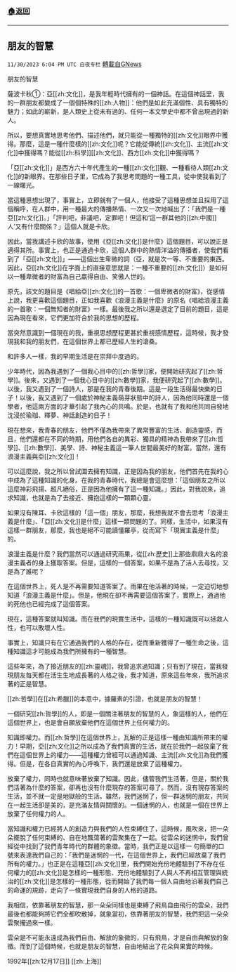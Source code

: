 ###  [:house:返回](README.md)
---


## 朋友的智慧
`11/30/2023 6:04 PM UTC 白夜专栏` [轉載自GNews](https://gnews.org/articles/2055199)

         

朋友的智慧

薩波卡秋①：亞[[zh:文化]]，是我年輕時代擁有的一個神話。在這個神話里，我的一群朋友都變成了一個個特殊的[[zh:人物]]：他們是如此充滿個性、具有獨特的魅力；如此的嶄新，是人類史上從未有過的、任何一本文學史中都不曾出現過的新人。

所以，要想真實地思考他們、描述他們，就只能從一種獨特的[[zh:文化]]眼界中獲得。那麼，這是一種什麼樣的[[zh:文化]]呢？它能從傳統[[zh:文化]]、主流[[zh:文化]]中獲得嗎？能從[[zh:科學]][[zh:文化]]、西方[[zh:文化]]中獲得嗎？

「亞[[zh:文化]]」是西方六十年代產生的一種[[zh:文化]]觀、一種看待人類[[zh:文化]]的新眼界。在那些日子里，它成為了我思考問題的一種工具，從中使我看到了一線曙光。

當這種思想出現了，事實上，立即就有了一個人，他接受了這種思想並且採用了這個稱呼，在人群中，用一種最大的傳播熱情、一次又一次地喊出了：「我們是一種亞[[zh:文化]]。」「評判吧，非議吧，定罪吧！但這和‘這一群其他的[[zh:中國]]人’又有什麼關係？」這個人就是卡欣。

因此，當我講述卡欣的故事，使用《亞[[zh:文化]]是什麼》這個題目，可以說正是適得其所。事實上，也正是通過卡欣，這個人群中的熱情洋溢的傳播者，使我們看到了「亞[[zh:文化]]」——這個出生卑微的詞（亞，就是次一等、不重要的東西。因此，亞[[zh:文化]]在字面上的直接意思就是：一種不重要的[[zh:文化]]）是如何以一種卑微者的財富為自己贏得自由、笑傲人世的。

原先，該文的題目是《唱給亞[[zh:文化]]的一首歌：一個卑微者的財富》，從感情上說，我更喜歡這個題目，正如我喜歡《浪漫主義是什麼》的原名《唱給浪漫主義的一首歌：一個無知者的財富》一樣。最後我之所以還是選定了目前的題目，這是因為現在看來，它們更加符合於我的思想的歷程。

當突然意識到一個現在的我，重視思想歷程更甚於重視感情歷程，這時候，我才發現我和我的朋友們，在這個世界上都已歷經人生的滄桑。

和許多人一樣，我的早期生活是在崇拜中度過的。

少年時代，因為我遇到了一個我心目中的[[zh:哲學]]家，便開始研究起了[[zh:哲學]]。後來，又遇到了一個我心目中的[[zh:數學]]家，我便研究起了[[zh:數學]]。以後，我又遇到了一個詩人，那是在我的青春後期。這是一段生活得最快樂的日子！以後，我又遇到了一個處於神秘主義萌芽狀態中的詩人，因為他同時還是一個學者，他這兩方面的才華引起了我內心的共鳴。於是，也就有了我和他共同自發地沈浸於瑜珈、釋夢、神話創造的日子！

現在想來，我青春的朋友，他們不僅為我帶來了異常豐富的生活、創造靈感，而且，他們還都在不同的時期，用他們各自的異彩、獨具的精神為我帶來了[[zh:哲學]]、[[zh:數學]]、美學、詩、神秘主義這一筆人世間最美好的財富。當然，還有浪漫主義與亞[[zh:文化]]！

可以這麼說，我之所以曾試圖去擁有知識，正是因為我的朋友，他們首先在我的心中成為了這種知識的化身。在我的青春時代，我總是會這麼想：「這個朋友之所以這麼神彩飛揚、超凡絕俗，正是因為他擁有了這一種知識。」因此，對我說來，追求知識，也就是為了去接近、擁抱這樣的一顆顆心靈。

如果沒有陳耳、卡欣這樣的「這一個」朋友，那麼，我想我就不會去思考「浪漫主義是什麼」、「亞[[zh:文化]]是什麼」這樣一類問題的了。同樣，生活中，如果沒有這樣一群朋友，那麼，我也是絕不可能讀懂羅亭，從而寫下「現實主義是什麼」的。

浪漫主義是什麼？我們當然可以通過研究雨果，從[[zh:歷史]]上那些鼎鼎大名的浪漫主義者的身上獲取答案。但是，這樣的一個答案，如果不是為了活人去尋找，又是為了誰呢？

在這個世界上，死人是不再需要知道答案了。雨果在他活著的時候，一定迫切地想知道「浪漫主義是什麼」。但是，他現在卻不再需要這個答案了，實際上，通過他的死他也已經完成了這個答案。

現在，這種答案就叫知識。而在我們的現實生活中，這樣的一種知識既可以拯救人性，也可以敗壞人性。

事實上，知識只有在它通過我們的人格的存在，從而重新獲得了一種生命之後，這種知識這才可能成為我們所擁有的一種智慧。

這些年來，為了接近朋友的[[zh:靈魂]]，我曾追求過知識；只有到了現在，當我發現朋友每天都在活生生地成長著的人格之後，我才知道，原來這些年來，我所追求著的正是智慧。

[[zh:哲學]]在[[zh:希臘]]的本意中，據羅素的引證，也就是朋友的智慧！

一個研究[[zh:哲學]]的人，即是一個關注著朋友的智慧的人，象這樣的人，他們在這個世界上，也是會自願放棄他們在這個世界上任何權力的。

知識即權力。而[[zh:哲學]]在這個世界上，瓦解的正是這樣一種由知識所帶來的權力！早期，亞[[zh:文化]]之所以成為了我們真實的生活，就在於我們一起放棄了我們在這個世界上的權力——這種權力曾經可以通過知識、主流[[zh:文化]]為我們獲得。但是，在各自真實的內心呼喚下，我們還是放棄了這種權力。

放棄了權力，同時也就意味著放棄了知識。因此，儘管我們生活著，但是，關於我們活著為什麼的答案，卻再也沒有什麼現存的答案可尋了。然而，沒有現存答案的生活，並不就一定是地獄般的生活。雖然，我們迷惘了，但一群迷惘的朋友，共同在一起生活卻是美的，是充滿友情與關懷的。一個迷惘的人，也就是一個在世界上放棄了任何權力的人。

當知識和權力已經將人的創造力與我們的人性束縛住了，這時候，風吹來，把一朵朵擺脫了任何束縛的、自在地飄蕩著的雲聚集在了一起。從雲朵的迷惘中，我們曾經從中找到了我們青年時代的群體的象徵。當時，我們正是以這樣一 句簡單的口號來表達我們自己的：「我們是迷惘的一代，在這個世界上，我們已經放棄了我們所有的權力。」也正是在這種亞[[zh:文化]]里，我們開始充份地體驗到了不存在任何權力的[[zh:文化]]是怎樣的一種形態、充份地體驗到了人與人不再相互管理與統治的[[zh:文化]]是怎樣的一種形態，從而開始了我們每一個人自由地沿著我們自己的命運的規跡，走向了一條實現我們自身的人格的道路。

我相信，依靠著朋友的智慧，那一朵朵同樣也是束縛了飛鳥自由飛行的雲朵，我們最後也都能夠將它們全都吹散掉，就象當初，依靠著朋友的智慧，我們把這一朵朵雲聚攏過來一樣。

雲朵是不可能永遠成為我們自由、解放的象徵的，只有飛鳥，才是自由與解放的象徵。而到了這個時候，也就是朋友的智慧，自由地結出了花朵與果實的時候。

1992年[[zh:12月17日]] [[zh:上海]]
